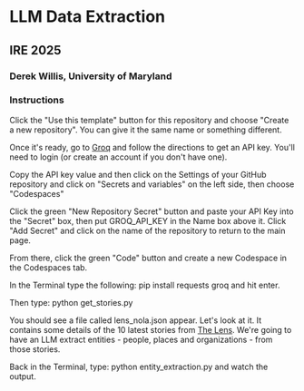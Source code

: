 # LLM Data Extraction
## IRE 2025
### Derek Willis, University of Maryland

### Instructions

Click the "Use this template" button for this repository and choose "Create a new repository". You can give it the same name or something different.

Once it's ready, go to [Groq](https://console.groq.com/keys) and follow the directions to get an API key. You'll need to login (or create an account if you don't have one).

Copy the API key value and then click on the Settings of your GitHub repository and click on "Secrets and variables" on the left side, then choose "Codespaces"

Click the green "New Repository Secret" button and paste your API Key into the "Secret" box, then put GROQ_API_KEY in the Name box above it. Click "Add Secret" and click on the name of the repository to return to the main page.

From there, click the green "Code" button and create a new Codespace in the Codespaces tab.

In the Terminal type the following: pip install requests groq and hit enter.

Then type: python get_stories.py

You should see a file called lens_nola.json appear. Let's look at it. It contains some details of the 10 latest stories from [The Lens](https://thelensnola.org/). We're going to have an LLM extract entities - people, places and organizations - from those stories.

Back in the Terminal, type: python entity_extraction.py and watch the output.
